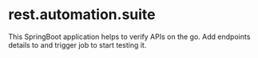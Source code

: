 # rest.automation.suite
This SpringBoot application helps to verify APIs on the go. Add endpoints details to and trigger job to start testing it.
